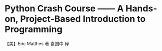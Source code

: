 # Python Crash Course —— A Hands-on, Project-Based Introduction to Programming

【美】Eric Matthes 著 袁国中 译
